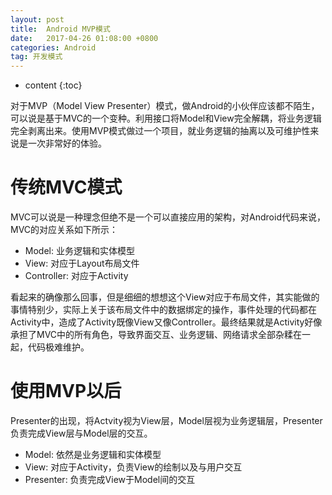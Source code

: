 ```yaml
---
layout: post
title:  Android MVP模式
date:   2017-04-26 01:08:00 +0800
categories: Android
tag: 开发模式
---
```


* content
{:toc}

对于MVP（Model View Presenter）模式，做Android的小伙伴应该都不陌生，可以说是基于MVC的一个变种。利用接口将Model和View完全解耦，将业务逻辑完全剥离出来。使用MVP模式做过一个项目，就业务逻辑的抽离以及可维护性来说是一次非常好的体验。

# 传统MVC模式
MVC可以说是一种理念但绝不是一个可以直接应用的架构，对Android代码来说，MVC的对应关系如下所示：

* Model: 业务逻辑和实体模型
* View: 对应于Layout布局文件
* Controller: 对应于Activity 

看起来的确像那么回事，但是细细的想想这个View对应于布局文件，其实能做的事情特别少，实际上关于该布局文件中的数据绑定的操作，事件处理的代码都在Activity中，造成了Activity既像View又像Controller。最终结果就是Activity好像承担了MVC中的所有角色，导致界面交互、业务逻辑、网络请求全部杂糅在一起，代码极难维护。

# 使用MVP以后
Presenter的出现，将Actvity视为View层，Model层视为业务逻辑层，Presenter负责完成View层与Model层的交互。

* Model: 依然是业务逻辑和实体模型
* View: 对应于Activity，负责View的绘制以及与用户交互
* Presenter: 负责完成View于Model间的交互

![]()

